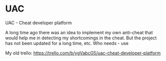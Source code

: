# UAC
UAC - Cheat developer platform

A long time ago there was an idea to implement my own anti-cheat that would help me in detecting my shortcomings in the cheat. But the project has not been updated for a long time, etc. Who needs - use

My old trello: https://trello.com/b/ygVabcG5/uac-cheat-developer-platform
